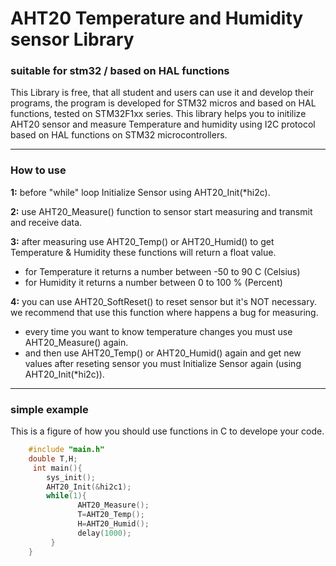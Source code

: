 # AHT20 Temperature and Humidity sensor Library
### suitable for stm32 / based on HAL functions
This Library is free, that all student and users can use it and develop their programs, the program is developed for STM32 micros and based on HAL functions, tested on STM32F1xx series.
This library helps you to initilize AHT20 sensor and measure Temperature and humidity using I2C protocol based on HAL functions on STM32 microcontrollers.

------------
### How to use

**1:** before "while" loop Initialize Sensor using AHT20_Init(*hi2c).

**2:** use AHT20_Measure() function to sensor start measuring and transmit and receive data.

**3:** after measuring use AHT20_Temp() or AHT20_Humid() to get Temperature & Humidity these functions will return a float value.
   - for Temperature it returns a number between -50 to 90 C (Celsius)
   - for Humidity it returns a number between 0 to 100 %  (Percent)

**4:** you can use AHT20_SoftReset() to reset sensor but it's NOT necessary. we recommend that use this function where happens a bug for measuring.
   - every time you want to know temperature changes you must use AHT20_Measure() again.
   - and then use AHT20_Temp() or AHT20_Humid() again and get new values after reseting sensor you must Initialize Sensor again (using AHT20_Init(*hi2c)).

------------
### simple example

This is a figure of how you should use functions in C to develope your code.
``` C
    #include "main.h"  
    double T,H;
     int main(){
        sys_init();
        AHT20_Init(&hi2c1);
        while(1){
               AHT20_Measure();
               T=AHT20_Temp();
               H=AHT20_Humid();
               delay(1000);
         }
    }
```

